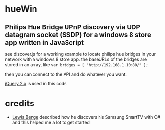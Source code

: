 # hueWin

## Philips Hue Bridge UPnP discovery via UDP datagram socket (SSDP) for a windows 8 store app written in JavaScript

see discover.js for a working example to locate philips hue bridges in your network with a windows 8 store app. the baseURLs of the bridges are stored in an array, like
`var bridges = [ "http://192.168.1.10:80/" ];`

then you can connect to the API and do whatever you want.

[jQuery 2.x](http://code.jquery.com/jquery-2.0.3.min.js) is used in this code.

# credits
* [Lewis Benge](http://www.lewisbenge.net/index.php/2012/11/device-discovery-ssdp-in-windows-8-and-winrt/) described how he discovers his Samsung SmartTV with C# and this helped me a lot to get started